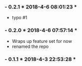 ### - 0.2.1 * 2018-4-6 08:01:23 *

   - typo #1 


 ### - 0.2.0 * 2018-4-6 07:57:14 *

   - Wraps up feature set for now
  - renamed the repo 


 ### - 0.1.1 * 2018-4-3 22:53:28 *

  


 